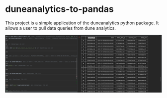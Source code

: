 # duneanalytics-to-pandas
This project is a simple application of the duneanalytics python package. It allows a user to pull data queries from dune analytics.


![alt text](https://github.com/Tachikoma000/duneanalytics-to-pandas/blob/main/olympus_klima_usecase/Screen_Shot_2021-11-18_at_12.23.25_AM.png)
